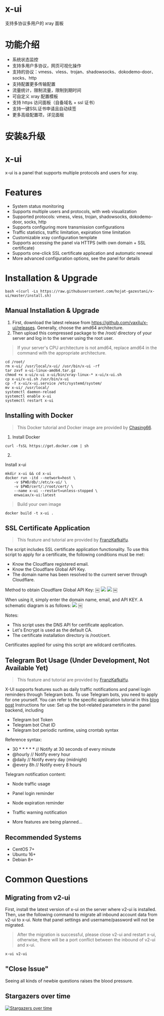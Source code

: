 # x-ui

支持多协议多用户的 xray 面板

# 功能介绍

- 系统状态监控
- 支持多用户多协议，网页可视化操作
- 支持的协议：vmess、vless、trojan、shadowsocks、dokodemo-door、socks、http
- 支持配置更多传输配置
- 流量统计，限制流量，限制到期时间
- 可自定义 xray 配置模板
- 支持 https 访问面板（自备域名 + ssl 证书）
- 支持一键SSL证书申请且自动续签
- 更多高级配置项，详见面板

# 安装&升级


# x-ui
x-ui is a panel that supports multiple protocols and users for xray.

# Features

- System status monitoring
- Supports multiple users and protocols, with web visualization
- Supported protocols: vmess, vless, trojan, shadowsocks, dokodemo-door, socks, http
- Supports configuring more transmission configurations
- Traffic statistics, traffic limitation, expiration time limitation
- Customizable xray configuration template
- Supports accessing the panel via HTTPS (with own domain + SSL certificate)
- Supports one-click SSL certificate application and automatic renewal
- More advanced configuration options, see the panel for details

# Installation & Upgrade
```
bash <(curl -Ls https://raw.githubusercontent.com/hojat-gazestani/x-ui/master/install.sh)
```

## Manual Installation & Upgrade
1. First, download the latest release from https://github.com/vaxilu/x-ui/releases. Generally, choose the amd64 architecture.
2. Then upload this compressed package to the /root/ directory of your server and log in to the server using the root user.

> If your server's CPU architecture is not amd64, replace amd64 in the command with the appropriate architecture.


```
cd /root/
rm x-ui/ /usr/local/x-ui/ /usr/bin/x-ui -rf
tar zxvf x-ui-linux-amd64.tar.gz
chmod +x x-ui/x-ui x-ui/bin/xray-linux-* x-ui/x-ui.sh
cp x-ui/x-ui.sh /usr/bin/x-ui
cp -f x-ui/x-ui.service /etc/systemd/system/
mv x-ui/ /usr/local/
systemctl daemon-reload
systemctl enable x-ui
systemctl restart x-ui
```

## Installing with Docker

> This Docker tutorial and Docker image are provided by [Chasing66](https://github.com/Chasing66).

1. Install Docker

```shell
curl -fsSL https://get.docker.com | sh
```

2. 
Install x-ui

```shell
mkdir x-ui && cd x-ui
docker run -itd --network=host \
    -v $PWD/db/:/etc/x-ui/ \
    -v $PWD/cert/:/root/cert/ \
    --name x-ui --restart=unless-stopped \
    enwaiax/x-ui:latest
```

> Build your own image

```shell
docker build -t x-ui .
```

## SSL Certificate Application

> This feature and tutorial are provided by [FranzKafkaYu](https://github.com/FranzKafkaYu).

The script includes SSL certificate application functionality. To use this script to apply for a certificate, the following conditions must be met:

- Know the Cloudflare registered email.
- Know the Cloudflare Global API Key.
- The domain name has been resolved to the current server through Cloudflare.

Method to obtain Cloudflare Global API Key:
￼   ![](media/bda84fbc2ede834deaba1c173a932223.png)
    ![](media/d13ffd6a73f938d1037d0708e31433bf.png)
￼

When using it, simply enter the domain name, email, and API KEY. A schematic diagram is as follows:
    ![](media/2022-04-04_141259.png)
￼

Notes:

- This script uses the DNS API for certificate application.
- Let's Encrypt is used as the default CA.
- The certificate installation directory is /root/cert.

Certificates applied for using this script are wildcard certificates.

## Telegram Bot Usage (Under Development, Not Available Yet)

> This feature and tutorial are provided by [FranzKafkaYu](https://github.com/FranzKafkaYu).

X-UI supports features such as daily traffic notifications and panel login reminders through Telegram bots. To use Telegram bots, you need to apply for one yourself. You can refer to the specific application tutorial in this [blog post](https://coderfan.net/how-to-use-telegram-bot-to-alarm-you-when-someone-login-into-your-vps.html)
Instructions for use: Set up the bot-related parameters in the panel backend, including 

- Telegram bot Token
- Telegram bot Chat ID
- Telegram bot periodic runtime, using crontab syntax

Reference syntax:

- 30 * * * * * // Notify at 30 seconds of every minute
- @hourly // Notify every hour
- @daily // Notify every day (midnight)
- @every 8h // Notify every 8 hours

Telegram notification content:

- Node traffic usage
- Panel login reminder
- Node expiration reminder
- Traffic warning notification


- More features are being planned...

## Recommended Systems

- CentOS 7+
- Ubuntu 16+
- Debian 8+

# Common Questions

## Migrating from v2-ui

First, install the latest version of x-ui on the server where v2-ui is installed. Then, use the following command to migrate all inbound account data from v2-ui to x-ui. Note that panel settings and username/password will not be migrated.


> After the migration is successful, please close v2-ui and restart x-ui, otherwise, there will be a port conflict between the inbound of v2-ui and x-ui.

```
x-ui v2-ui
```

## "Close Issue"

Seeing all kinds of newbie questions raises the blood pressure.

## Stargazers over time

[![Stargazers over time](https://starchart.cc/hojat-gazestani/x-ui.svg)](https://starchart.cc/hojat-gazestani/x-ui)
